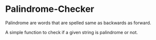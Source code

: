 # Palindrome-Checker

Palindrome are words that are spelled same as backwards as forward.

A simple function to check if a given string is palindrome or not.




